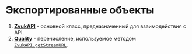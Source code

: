 # Экспортированные объекты

1. [**ZvukAPI**](./ZvukAPI.md) - основной класс, предназначенный для взаимодействия с API.
2. [**Quality**](./Quality.md) - перечисление, используемое методом [`ZvukAPI.getStreamURL`](./ZvukAPI.md#get-stream-url).

